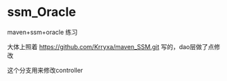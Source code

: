 # ssm_Oracle
maven+ssm+oracle 练习

大体上照着 https://github.com/Krryxa/maven_SSM.git 写的，dao层做了点修改

这个分支用来修改controller
